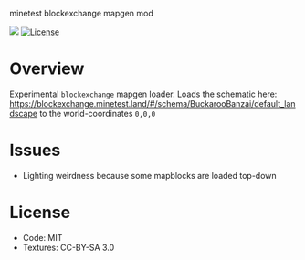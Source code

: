 minetest blockexchange mapgen mod

![](https://github.com/blockexchange/blockexchange_mapgen/workflows/luacheck/badge.svg)
[![License](https://img.shields.io/badge/License-MIT%20and%20CC%20BY--SA%203.0-green.svg)](license.txt)

# Overview

Experimental `blockexchange` mapgen loader.
Loads the schematic here: https://blockexchange.minetest.land/#/schema/BuckarooBanzai/default_landscape
to the world-coordinates `0,0,0`

# Issues

* Lighting weirdness because some mapblocks are loaded top-down

# License

* Code: MIT
* Textures: CC-BY-SA 3.0
